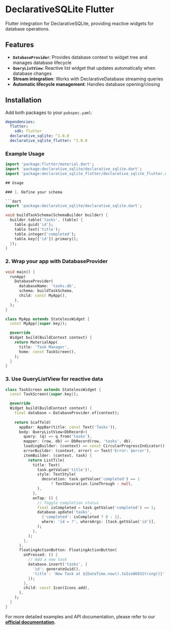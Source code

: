 # DeclarativeSQLite Flutter

Flutter integration for DeclarativeSQLite, providing reactive widgets for database operations.

## Features

- **`DatabaseProvider`**: Provides database context to widget tree and manages database lifecycle
- **`QueryListView`**: Reactive list widget that updates automatically when database changes
- **Stream integration**: Works with DeclarativeDatabase streaming queries
- **Automatic lifecycle management**: Handles database opening/closing

## Installation

Add both packages to your `pubspec.yaml`:

```yaml
dependencies:
  flutter:
    sdk: flutter
  declarative_sqlite: ^1.0.0
  declarative_sqlite_flutter: ^1.0.0
```

### Example Usage

```dart
import 'package:flutter/material.dart';
import 'package:declarative_sqlite/declarative_sqlite.dart';
import 'package:declarative_sqlite_flutter/declarative_sqlite_flutter.dart';

## Usage

### 1. Define your schema

```dart
import 'package:declarative_sqlite/declarative_sqlite.dart';

void buildTaskSchema(SchemaBuilder builder) {
  builder.table('tasks', (table) {
    table.guid('id');
    table.text('title');
    table.integer('completed');
    table.key(['id']).primary();
  });
}
```

### 2. Wrap your app with DatabaseProvider

```dart
void main() {
  runApp(
    DatabaseProvider(
      databaseName: 'tasks.db',
      schema: buildTaskSchema,
      child: const MyApp(),
    ),
  );
}

class MyApp extends StatelessWidget {
  const MyApp({super.key});

  @override
  Widget build(BuildContext context) {
    return MaterialApp(
      title: 'Task Manager',
      home: const TaskScreen(),
    );
  }
}
```

### 3. Use QueryListView for reactive data

```dart
class TaskScreen extends StatelessWidget {
  const TaskScreen({super.key});

  @override
  Widget build(BuildContext context) {
    final database = DatabaseProvider.of(context);
    
    return Scaffold(
      appBar: AppBar(title: const Text('Tasks')),
      body: QueryListView<DbRecord>(
        query: (q) => q.from('tasks'),
        mapper: (row, db) => DbRecord(row, 'tasks', db),
        loadingBuilder: (context) => const CircularProgressIndicator(),
        errorBuilder: (context, error) => Text('Error: $error'),
        itemBuilder: (context, task) {
          return ListTile(
            title: Text(
              task.getValue('title')!,
              style: TextStyle(
                decoration: task.getValue('completed') == 1 
                    ? TextDecoration.lineThrough : null,
              ),
            ),
            onTap: () {
              // Toggle completion status
              final isCompleted = task.getValue('completed') == 1;
              database.update('tasks', 
                {'completed': isCompleted ? 0 : 1},
                where: 'id = ?', whereArgs: [task.getValue('id')],
              );
            },
          );
        },
      ),
      floatingActionButton: FloatingActionButton(
        onPressed: () {
          // Add a new task
          database.insert('tasks', {
            'id': generateGuid(),
            'title': 'New Task at ${DateTime.now().toIso8601String()}',
          });
        },
        child: const Icon(Icons.add),
      ),
    );
  }
}
```

For more detailed examples and API documentation, please refer to our [**official documentation**](https://graknol.github.io/declarative_sqlite/docs/flutter-integration/intro).
